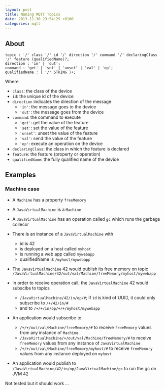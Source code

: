```yaml
---
layout: post
title: Naming MQTT Topics
date: 2013-11-30 23:54:29 +0100
categories: mqtt
---
```


## About


``` antlr A kind of naming convention
topic : '/' class '/' id '/' direction '/' command '/' declaringClass '/' feature (qualifiedName)?;
direction : 'in' | 'out';
command : 'get' | 'set' | 'unset' | 'val' | 'op';
qualifiedName : ( '/' STRING )+;
```

Where

* `class`: the class of the device
* `id`: the unique id of the device
* `direction` indicates the direction of the message
   * `'in'`: the message goes to the device
   * `'out'`: the message goes from the device
* `command`: the command to execute
   * `'get'`: get the value of the feature
   * `'set'`: set the value of the feature
   * `'unset'`: unset the value of the feature
   * `'val'`: send the value of the feature
   * `'op'`: execute an operation on the device
* `declaringClass`: the class in which the feature is declared
* `feature`: the feature (property or operation)
* `qualifiedName`: the fully qualified name of the device


## Examples

### Machine case

* A `Machine` has a property `freeMemory`
* A `JavaVirtualMachine` is a `Machine`
* A `JavaVirtualMachine` has an operation called `gc` which runs the garbage collecor
* There is an instance of a `JavaVirtualMachine` with
	* id is 42 
	* is deployed on a host called `myhost`
	* is running a web app called `mywebapp`
	* qualifiedName is `/myhost/mywebapp`

* The `JavaVirtualMachine` 42 would publish its free memory on topic 
	`/JavaVirtualMachine/42/out/val/Machine/freeMemory/myhost/mywebapp`
* In order to receive operation call, the `JavaVirtualMachine` 42 would subscibe to topics 
	* `/JavaVirtualMachine/42/in/op/#`; if `id` is kind of UUID, it could only subscribe to `/+/42/in/#`
	* and to `/+/+/in/op/+/+/myhost/mywebapp`
* An application would subscribe to
	* `/+/+/out/val/Machine/freeMemory/#` to receive `freeMemory` values from any instance of `Machine`
	* `/JavaVirtualMachine/+/out/val/Machine/freeMemory/#` to receive `freeMemory` values from any instance of `JavaVirtualMachine`
	* `/+/+/out/val/Machine/freeMemory/myhost/#` to receive `freeMemory` values from any instance deployed on `myhost`
* An application would publish to `/JavaVirtualMachine/42/in/op/JavaVirtualMachine/gc` to run the gc on JVM 42



Not tested but it should work ...






